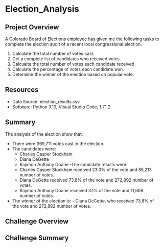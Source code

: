 # Election_Analysis

## Project Overview
A Colorado Board of Elections employee has given me the following tasks to complete the election audit of a recent local congressional election.

 1. Calculate the total number of votes cast.
 2. Get a complete list of candidates who received votes.
 3. Calcualte the total number of votes each candidate received.
 4. Calculate the percentage of votes each candidate won. 
 5. Determine the winner of the election based on popular vote.
 
 ## Resources
 - Data Source: election_results.csv
 - Software: Python 3.10, Visual Studio Code, 1.71.2
 
 ## Summary
 The analysis of the election show that:
  - There were 369,711 votes cast in the election.
  - The candidates were:
    - Charles Casper Stockham
    - Diana DeGette
    - Raymon Anthony Doane
   -The candidate results were:
    - Charles Casper Stockham received 23.0% of the vote and 85,213 number of votes.
    - Diana DeGette received 73.8% of the vote and 272,892 number of votes.
    - Raymon Anthony Doane received 3.1% of the vote and 11,606 number of votes.
   - The winner of the election is:
    - Diana DeGette, who received 73.8% of the vote and 272,892 number of votes.

   
 ## Challenge Overview
 
 ## Challenge Summary
    
